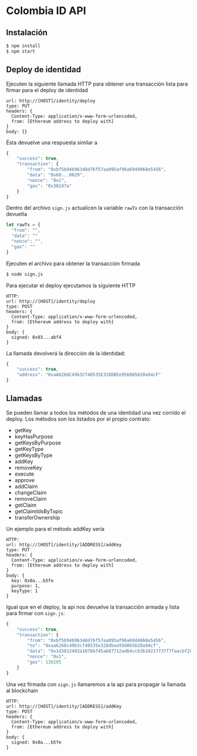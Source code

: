 # Colombia ID API

## Instalación
```bash
$ npm install
$ npm start
```

## Deploy de identidad
Ejecuten la siguiente llamada HTTP para obtener una transacción lista para firmar para el deploy de identidad
```
url: http://[HOST]/identity/deploy
type: PUT
headers: {
  Content-Type: application/x-www-form-urlencoded,
  from: [Ethereum address to deploy with]
}
body: {}
```

Ésta devuelve una respuesta similar a  
```javascript
{
    "success": true,
    "transaction": {
        "from": "0xbf5b94b96348d76f57aa095af96a69d4068e5456",
        "data": "0x60...0029",
        "nonce": "0x1",
        "gas": "0x382d7a"
    }
}
```

Dentro del archivo `sign.js` actualicen la variable `rawTx` con la transacción devuelta

```javascript
let rawTx = {
  "from": "",
  "data": ""
  "nonce": "",
  "gas": ""
}
```

Ejecuten el archivo para obtener la transacción firmada
```bash
$ node sign.js
```
Para ejecutar el deploy ejecutamos la siguiente HTTP

```
HTTP:
url: http://[HOST]/identity/deploy
type: POST
headers: {
  Content-Type: application/x-www-form-urlencoded,
  from: [Ethereum address to deploy with]
}
body: {
  signed: 0x03...abf4
}

```

La llamada devolverá la dirección de la identidad:
```javascript
{
    "success": true,
    "address": "0xaA6268C49b3Cf40535E328DBEe956065620a94cF"
}
```

## Llamadas
Se pueden llamar a todos los métodos de una identidad una vez corrido el deploy. Los métodos son los listados por el propio contrato:
- getKey
- keyHasPurpose
- getKeysByPurpose
- getKeyType
- getKeysByType
- addKey
- removeKey
- execute
- approve
- addClaim
- changeClaim
- removeClaim
- getClaim
- getClaimIdsByTopic
- transferOwnership

Un ejemplo para el método addKey sería

```
HTTP:
url: http://[HOST]/identity/[ADDRESS]/addKey
type: PUT
headers: {
  Content-Type: application/x-www-form-urlencoded,
  from: [Ethereum address to deploy with]
}
body: {
  key: 0x0a...b5fe
  purpose: 1,
  keyType: 1
}
```
Igual que en el deploy, la api nos devuelve la transacción armada y lista para firmar con `sign.js`:
```javascript
{
    "success": true,
    "transaction": {
        "from": "0xbf5b94b96348d76f57aa095af96a69d4068e5456",
        "to": "0xaa6268c49b3cf40535e328dbee956065620a94cf",
        "data": "0x1d3812403a1076bf45ab87712ad64ccb3b10217737f7faacbf2872e88fdd9a537d8fe26600000000000000000000000000000000000000000000000000000000000000010000000000000000000000000000000000000000000000000000000000000001",
        "nonce": "0x1",
        "gas": 138285
    }
}
```

Una vez firmada con `sign.js` llamaremos a la api para propagar la llamada al blockchain

```
HTTP:
url: http://[HOST]/identity/[ADDRESS]/addKey
type: POST
headers: {
  Content-Type: application/x-www-form-urlencoded,
  from: [Ethereum address to deploy with]
}
body: {
  signed: 0x0a...b5fe
}
```

